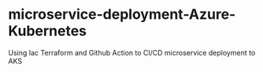 # microservice-deployment-Azure-Kubernetes
Using Iac Terraform and Github Action to CI/CD microservice deployment to AKS
